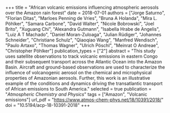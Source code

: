 +++
title = "African volcanic emissions influencing atmospheric aerosols over the Amazon rain forest"
date = 2018-07-01
authors = ["Jorge Saturno", "Florian Ditas", "Marloes Penning de Vries", "Bruna A Holanda", "Mira L. Pöhlker", "Samara Carbone", "David Walter", "Nicole Bobrowski", "Joel Brito", "Xuguang Chi", "Alexandra Gutmann", "Isabella Hrabe de Angelis", "Luiz A T Machado", "Daniel Moran-Zuloaga", "Julian Rüdiger", "Johannes Schneider", "Christiane Schulz", "Qiaoqiao Wang", "Manfred Wendisch", "Paulo Artaxo", "Thomas Wagner", "Ulrich Pöschl", "Meinrat O Andreae", "Christopher Pöhlker"]
publication_types = ["2"]
abstract = "This study uses satellite observations to track volcanic emissions in eastern Congo and their subsequent transport across the Atlantic Ocean into the Amazon Basin. Aircraft and ground-based observations are used to characterize the influence of volcanogenic aerosol on the chemical and microphysical properties of Amazonian aerosols. Further, this work is an illustrative example of the conditions and dynamics driving the transatlantic transport of African emissions to South America."
selected = true
publication = "*Atmospheric Chemistry and Physics*"
tags = ["Amazon", "Volcanic emissions"]
url_pdf = "https://www.atmos-chem-phys.net/18/10391/2018/"
doi = "10.5194/acp-18-10391-2018"
+++
